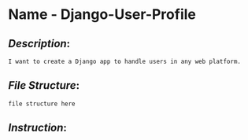 # Name - Django-User-Profile


## *Description*:
    I want to create a Django app to handle users in any web platform.


## *File Structure*:
    file structure here

## *Instruction*: